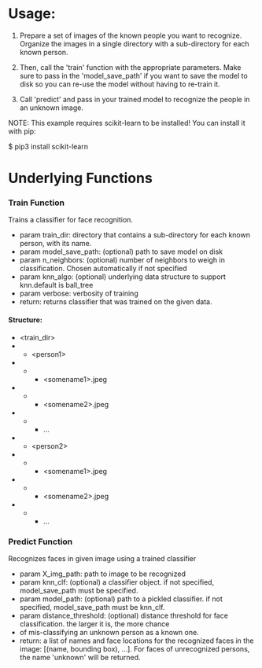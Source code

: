 # Usage:
1. Prepare a set of images of the known people you want to recognize. Organize the images in a single directory
with a sub-directory for each known person.

2. Then, call the 'train' function with the appropriate parameters. Make sure to pass in the 'model_save_path' if you
want to save the model to disk so you can re-use the model without having to re-train it.

3. Call 'predict' and pass in your trained model to recognize the people in an unknown image.

NOTE: This example requires scikit-learn to be installed! You can install it with pip:

$ pip3 install scikit-learn

# Underlying Functions

### Train Function
Trains a classifier for face recognition.

* param train_dir: directory that contains a sub-directory for each known person, with its name.
* param model_save_path: (optional) path to save model on disk
* param n_neighbors: (optional) number of neighbors to weigh in classification. Chosen automatically if not specified
* param knn_algo: (optional) underlying data structure to support knn.default is ball_tree
* param verbose: verbosity of training
* return: returns classifier that was trained on the given data.

#### Structure:
* \<train_dir\>
* * \<person1\>
* * * \<somename1\>.jpeg
* * * \<somename2\>.jpeg
* * * ...
* * \<person2\>
* * * \<somename1\>.jpeg
* * * \<somename2\>.jpeg
* * * ...

### Predict Function
Recognizes faces in given image using a trained classifier

* param X_img_path: path to image to be recognized
* param knn_clf: (optional) a classifier object. if not specified, model_save_path must be specified.
* param model_path: (optional) path to a pickled classifier. if not specified, model_save_path must be knn_clf.
* param distance_threshold: (optional) distance threshold for face classification. the larger it is, the more chance
* of mis-classifying an unknown person as a known one.
* return: a list of names and face locations for the recognized faces in the image: [(name, bounding box), ...].
For faces of unrecognized persons, the name 'unknown' will be returned.
